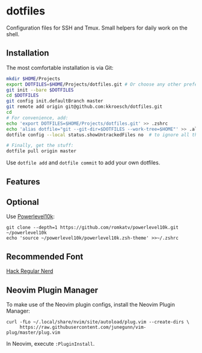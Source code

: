 # dotfiles
Configuration files for SSH and Tmux. Small helpers for daily work on the shell.

## Installation

The most comfortable installation is via Git:

```bash
mkdir $HOME/Projects  
export DOTFILES=$HOME/Projects/dotfiles.git # Or choose any other preferred location
git init --bare $DOTFILES
cd $DOTFILES
git config init.defaultBranch master
git remote add origin git@github.com:kkroesch/dotfiles.git
cd
# For convenience, add:
echo 'export DOTFILES=$HOME/Projects/dotfiles.git' >> .zshrc
echo 'alias dotfile="git --git-dir=$DOTFILES --work-tree=$HOME"' >> .alias
dotfile config --local status.showUntrackedFiles no  # to ignore all the other stuff in $HOME

# Finally, get the stuff:
dotfile pull origin master
```

Use `dotfile add` and `dotfile commit` to add your own dotfiles.

## Features

## Optional

Use [Powerlevel10k](https://github.com/romkatv/powerlevel10k):

```
git clone --depth=1 https://github.com/romkatv/powerlevel10k.git ~/powerlevel10k
echo 'source ~/powerlevel10k/powerlevel10k.zsh-theme' >>~/.zshrc
```

## Recommended Font

[Hack Regular Nerd](https://github.com/ryanoasis/nerd-fonts/blob/master/patched-fonts/Hack/Regular/complete/Hack%20Regular%20Nerd%20Font%20Complete.ttf)

## Neovim Plugin Manager 

To make use of the Neovim plugin configs, install the Neovim Plugin Manager:

```
curl -fLo ~/.local/share/nvim/site/autoload/plug.vim --create-dirs \
     https://raw.githubusercontent.com/junegunn/vim-plug/master/plug.vim 
```

In Neovim, execute `:PluginInstall`.


